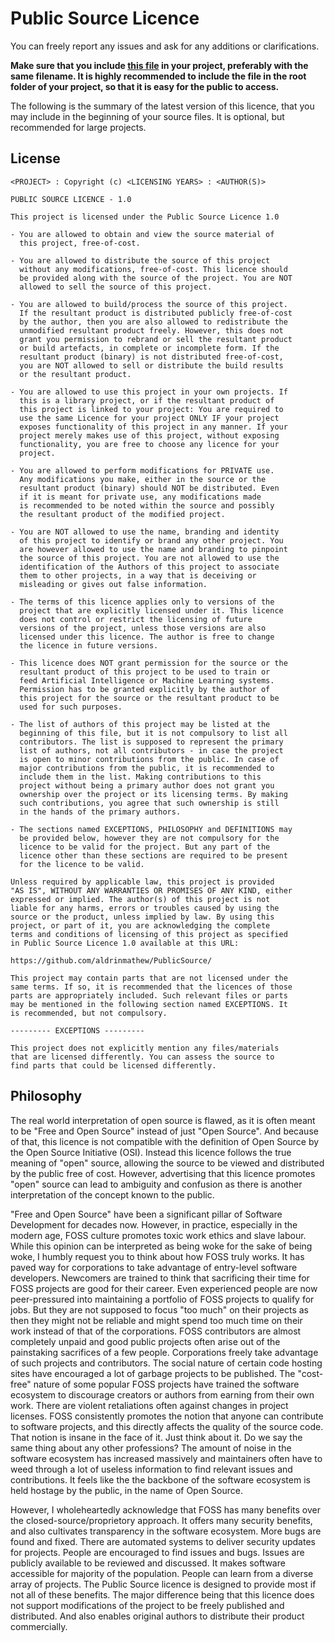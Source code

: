 # Public Source Licence

You can freely report any issues and ask for any additions or clarifications.

**Make sure that you include [this file](https://github.com/AldrinMathew/PublicSource/raw/main/LICENCE) in your project, preferably with the same filename. It is highly recommended to include the file in the root folder of your project, so that it is easy for the public to access.**

The following is the summary of the latest version of this licence, that you may include in the beginning of your source files. It is optional, but recommended for large projects.

## License

```
<PROJECT> : Copyright (c) <LICENSING YEARS> : <AUTHOR(S)>

PUBLIC SOURCE LICENCE - 1.0

This project is licensed under the Public Source Licence 1.0

- You are allowed to obtain and view the source material of
  this project, free-of-cost.

- You are allowed to distribute the source of this project
  without any modifications, free-of-cost. This licence should
  be provided along with the source of the project. You are NOT
  allowed to sell the source of this project.

- You are allowed to build/process the source of this project.
  If the resultant product is distributed publicly free-of-cost
  by the author, then you are also allowed to redistribute the
  unmodified resultant product freely. However, this does not
  grant you permission to rebrand or sell the resultant product
  or build artefacts, in complete or incomplete form. If the
  resultant product (binary) is not distributed free-of-cost,
  you are NOT allowed to sell or distribute the build results
  or the resultant product.

- You are allowed to use this project in your own projects. If
  this is a library project, or if the resultant product of
  this project is linked to your project: You are required to
  use the same Licence for your project ONLY IF your project
  exposes functionality of this project in any manner. If your
  project merely makes use of this project, without exposing
  functionality, you are free to choose any licence for your
  project.

- You are allowed to perform modifications for PRIVATE use.
  Any modifications you make, either in the source or the
  resultant product (binary) should NOT be distributed. Even
  if it is meant for private use, any modifications made
  is recommended to be noted within the source and possibly
  the resultant product of the modified project.

- You are NOT allowed to use the name, branding and identity
  of this project to identify or brand any other project. You
  are however allowed to use the name and branding to pinpoint
  the source of this project. You are not allowed to use the
  identification of the Authors of this project to associate
  them to other projects, in a way that is deceiving or
  misleading or gives out false information.

- The terms of this licence applies only to versions of the
  project that are explicitly licensed under it. This licence
  does not control or restrict the licensing of future
  versions of the project, unless those versions are also
  licensed under this licence. The author is free to change
  the licence in future versions.

- This licence does NOT grant permission for the source or the
  resultant product of this project to be used to train or
  feed Artificial Intelligence or Machine Learning systems.
  Permission has to be granted explicitly by the author of
  this project for the source or the resultant product to be
  used for such purposes.

- The list of authors of this project may be listed at the
  beginning of this file, but it is not compulsory to list all
  contributors. The list is supposed to represent the primary
  list of authors, not all contributors - in case the project
  is open to minor contributions from the public. In case of
  major contributions from the public, it is recommended to
  include them in the list. Making contributions to this
  project without being a primary author does not grant you
  ownership over the project or its licensing terms. By making
  such contributions, you agree that such ownership is still
  in the hands of the primary authors.

- The sections named EXCEPTIONS, PHILOSOPHY and DEFINITIONS may
  be provided below, however they are not compulsory for the
  licence to be valid for the project. But any part of the
  licence other than these sections are required to be present
  for the licence to be valid.

Unless required by applicable law, this project is provided
"AS IS", WITHOUT ANY WARRANTIES OR PROMISES OF ANY KIND, either
expressed or implied. The author(s) of this project is not
liable for any harms, errors or troubles caused by using the
source or the product, unless implied by law. By using this
project, or part of it, you are acknowledging the complete
terms and conditions of licensing of this project as specified
in Public Source Licence 1.0 available at this URL:

https://github.com/aldrinmathew/PublicSource/

This project may contain parts that are not licensed under the
same terms. If so, it is recommended that the licences of those
parts are appropriately included. Such relevant files or parts
may be mentioned in the following section named EXCEPTIONS. It
is recommended, but not compulsory.

--------- EXCEPTIONS ---------

This project does not explicitly mention any files/materials
that are licensed differently. You can assess the source to
find parts that could be licensed differently.

```

## Philosophy

The real world interpretation of open source is flawed, as it is often meant to be "Free and Open Source" instead of just "Open Source". And because of that, this licence is not compatible with the definition of Open Source by the Open Source Initiative (OSI). Instead this licence follows the true meaning of "open" source, allowing the source to be viewed and distributed by the public free of cost. However, advertising that this licence promotes "open" source can lead to ambiguity and confusion as there is another interpretation of the concept known to the public.

"Free and Open Source" have been a significant pillar of Software Development for decades now. However, in practice, especially in the modern age, FOSS culture promotes toxic work ethics and slave labour. While this opinion can be interpreted as being woke for the sake of being woke, I humbly request you to think about how FOSS truly works. It has paved way for corporations to take advantage of entry-level software developers. Newcomers are trained to think that sacrificing their time for FOSS projects are good for their career. Even experienced people are now peer-pressured into maintaining a portfolio of FOSS projects to qualify for jobs. But they are not supposed to focus "too much" on their projects as then they might not be reliable and might spend too much time on their work instead of that of the corporations. FOSS contributors are almost completely unpaid and good public projects often arise out of the painstaking sacrifices of a few people. Corporations freely take advantage of such projects and contributors. The social nature of certain code hosting sites have encouraged a lot of garbage projects to be published. The "cost-free" nature of some popular FOSS projects have trained the software ecosystem to discourage creators or authors from earning from their own work. There are violent retaliations often against changes in project licenses. FOSS consistently promotes the notion that anyone can contribute to software projects, and this directly affects the quality of the source code. That notion is insane in the face of it. Just think about it. Do we say the same thing about any other professions? The amount of noise in the software ecosystem has increased massively and maintainers often have to weed through a lot of useless information to find relevant issues and contributions. It feels like the the backbone of the software ecosystem is held hostage by the public, in the name of Open Source.

However, I wholeheartedly acknowledge that FOSS has many benefits over the closed-source/proprietory approach. It offers many security benefits, and also cultivates transparency in the software ecosystem. More bugs are found and fixed. There are automated systems to deliver security updates for projects. People are encouraged to find issues and bugs. Issues are publicly available to be reviewed and discussed. It makes software accessible for majority of the population. People can learn from a diverse array of projects. The Public Source licence is designed to provide most if not all of these benefits. The major difference being that this licence does not support modifications of the project to be freely published and distributed. And also enables original authors to distribute their product commercially.

